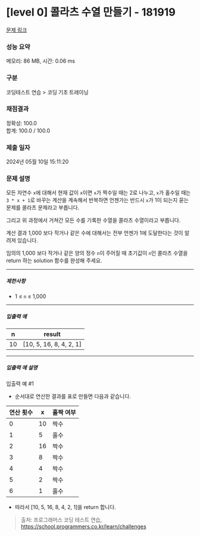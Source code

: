 # [level 0] 콜라츠 수열 만들기 - 181919 

[문제 링크](https://school.programmers.co.kr/learn/courses/30/lessons/181919) 

### 성능 요약

메모리: 86 MB, 시간: 0.06 ms

### 구분

코딩테스트 연습 > 코딩 기초 트레이닝

### 채점결과

정확성: 100.0<br/>합계: 100.0 / 100.0

### 제출 일자

2024년 05월 10일 15:11:20

### 문제 설명

<p>모든 자연수 <code>x</code>에 대해서 현재 값이 <code>x</code>이면 <code>x</code>가 짝수일 때는 2로 나누고, <code>x</code>가 홀수일 때는 <code>3 * x + 1</code>로 바꾸는 계산을 계속해서 반복하면 언젠가는 반드시  <code>x</code>가 1이 되는지 묻는 문제를 콜라츠 문제라고 부릅니다.</p>

<p>그리고 위 과정에서 거쳐간 모든 수를 기록한 수열을 콜라츠 수열이라고 부릅니다.</p>

<p>계산 결과 1,000 보다 작거나 같은 수에 대해서는 전부 언젠가 1에 도달한다는 것이 알려져 있습니다. </p>

<p>임의의 1,000 보다 작거나 같은 양의 정수 <code>n</code>이 주어질 때 초기값이 <code>n</code>인 콜라츠 수열을 return 하는 solution 함수를 완성해 주세요.</p>

<hr>

<h5>제한사항</h5>

<ul>
<li>1 ≤ <code>n</code> ≤ 1,000</li>
</ul>

<hr>

<h5>입출력 예</h5>
<table class="table">
        <thead><tr>
<th>n</th>
<th>result</th>
</tr>
</thead>
        <tbody><tr>
<td>10</td>
<td>[10, 5, 16, 8, 4, 2, 1]</td>
</tr>
</tbody>
      </table>
<hr>

<h5>입출력 예 설명</h5>

<p>입출력 예 #1</p>

<ul>
<li>순서대로 연산한 결과를 표로 만들면 다음과 같습니다.</li>
</ul>
<table class="table">
        <thead><tr>
<th>연산 횟수</th>
<th>x</th>
<th>홀짝 여부</th>
</tr>
</thead>
        <tbody><tr>
<td>0</td>
<td>10</td>
<td>짝수</td>
</tr>
<tr>
<td>1</td>
<td>5</td>
<td>홀수</td>
</tr>
<tr>
<td>2</td>
<td>16</td>
<td>짝수</td>
</tr>
<tr>
<td>3</td>
<td>8</td>
<td>짝수</td>
</tr>
<tr>
<td>4</td>
<td>4</td>
<td>짝수</td>
</tr>
<tr>
<td>5</td>
<td>2</td>
<td>짝수</td>
</tr>
<tr>
<td>6</td>
<td>1</td>
<td>홀수</td>
</tr>
</tbody>
      </table>
<ul>
<li>따라서 [10, 5, 16, 8, 4, 2, 1]을 return 합니다.</li>
</ul>


> 출처: 프로그래머스 코딩 테스트 연습, https://school.programmers.co.kr/learn/challenges